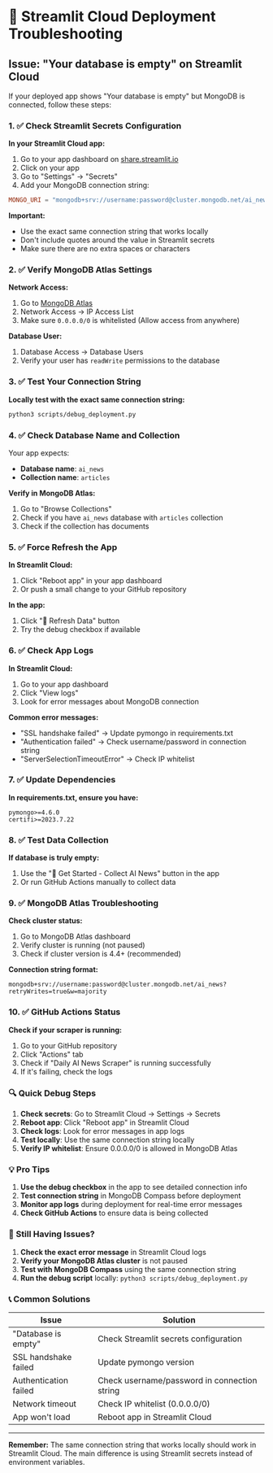 # 🔧 Streamlit Cloud Deployment Troubleshooting

## Issue: "Your database is empty" on Streamlit Cloud

If your deployed app shows "Your database is empty" but MongoDB is connected, follow these steps:

### 1. ✅ Check Streamlit Secrets Configuration

**In your Streamlit Cloud app:**
1. Go to your app dashboard on [share.streamlit.io](https://share.streamlit.io)
2. Click on your app
3. Go to "Settings" → "Secrets"
4. Add your MongoDB connection string:

```toml
MONGO_URI = "mongodb+srv://username:password@cluster.mongodb.net/ai_news?retryWrites=true&w=majority"
```

**Important:** 
- Use the exact same connection string that works locally
- Don't include quotes around the value in Streamlit secrets
- Make sure there are no extra spaces or characters

### 2. ✅ Verify MongoDB Atlas Settings

**Network Access:**
1. Go to [MongoDB Atlas](https://cloud.mongodb.com)
2. Network Access → IP Access List
3. Make sure `0.0.0.0/0` is whitelisted (Allow access from anywhere)

**Database User:**
1. Database Access → Database Users
2. Verify your user has `readWrite` permissions to the database

### 3. ✅ Test Your Connection String

**Locally test with the exact same connection string:**
```bash
python3 scripts/debug_deployment.py
```

### 4. ✅ Check Database Name and Collection

Your app expects:
- **Database name**: `ai_news`
- **Collection name**: `articles`

**Verify in MongoDB Atlas:**
1. Go to "Browse Collections"
2. Check if you have `ai_news` database with `articles` collection
3. Check if the collection has documents

### 5. ✅ Force Refresh the App

**In Streamlit Cloud:**
1. Click "Reboot app" in your app dashboard
2. Or push a small change to your GitHub repository

**In the app:**
1. Click "🔄 Refresh Data" button
2. Try the debug checkbox if available

### 6. ✅ Check App Logs

**In Streamlit Cloud:**
1. Go to your app dashboard
2. Click "View logs"
3. Look for error messages about MongoDB connection

**Common error messages:**
- "SSL handshake failed" → Update pymongo in requirements.txt
- "Authentication failed" → Check username/password in connection string
- "ServerSelectionTimeoutError" → Check IP whitelist

### 7. ✅ Update Dependencies

**In requirements.txt, ensure you have:**
```
pymongo>=4.6.0
certifi>=2023.7.22
```

### 8. ✅ Test Data Collection

**If database is truly empty:**
1. Use the "🚀 Get Started - Collect AI News" button in the app
2. Or run GitHub Actions manually to collect data

### 9. ✅ MongoDB Atlas Troubleshooting

**Check cluster status:**
1. Go to MongoDB Atlas dashboard
2. Verify cluster is running (not paused)
3. Check if cluster version is 4.4+ (recommended)

**Connection string format:**
```
mongodb+srv://username:password@cluster.mongodb.net/ai_news?retryWrites=true&w=majority
```

### 10. ✅ GitHub Actions Status

**Check if your scraper is running:**
1. Go to your GitHub repository
2. Click "Actions" tab
3. Check if "Daily AI News Scraper" is running successfully
4. If it's failing, check the logs

### 🔍 Quick Debug Steps

1. **Check secrets**: Go to Streamlit Cloud → Settings → Secrets
2. **Reboot app**: Click "Reboot app" in Streamlit Cloud
3. **Check logs**: Look for error messages in app logs
4. **Test locally**: Use the same connection string locally
5. **Verify IP whitelist**: Ensure 0.0.0.0/0 is allowed in MongoDB Atlas

### 💡 Pro Tips

1. **Use the debug checkbox** in the app to see detailed connection info
2. **Test connection string** in MongoDB Compass before deployment
3. **Monitor app logs** during deployment for real-time error messages
4. **Check GitHub Actions** to ensure data is being collected

### 🚨 Still Having Issues?

1. **Check the exact error message** in Streamlit Cloud logs
2. **Verify your MongoDB Atlas cluster** is not paused
3. **Test with MongoDB Compass** using the same connection string
4. **Run the debug script** locally: `python3 scripts/debug_deployment.py`

### 📞 Common Solutions

| Issue | Solution |
|-------|----------|
| "Database is empty" | Check Streamlit secrets configuration |
| SSL handshake failed | Update pymongo version |
| Authentication failed | Check username/password in connection string |
| Network timeout | Check IP whitelist (0.0.0.0/0) |
| App won't load | Reboot app in Streamlit Cloud |

---

**Remember:** The same connection string that works locally should work in Streamlit Cloud. The main difference is using Streamlit secrets instead of environment variables. 